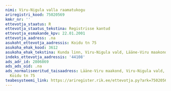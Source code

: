 ```yaml
---
nimi: Viru-Nigula valla raamatukogu
ariregistri_kood: 75020569
kmkr_nr: ''
ettevotja_staatus: R
ettevotja_staatus_tekstina: Registrisse kantud
ettevotja_esmakande_kpv: 22.01.2001
ettevotja_aadress: .na
asukoht_ettevotja_aadressis: Koidu tn 75
asukoha_ehak_kood: 3612
asukoha_ehak_tekstina: Kunda linn, Viru-Nigula vald, Lääne-Viru maakond
indeks_ettevotja_aadressis: '44108'
ads_adr_id: 2806869
ads_ads_oid: .na
ads_normaliseeritud_taisaadress: Lääne-Viru maakond, Viru-Nigula vald, Kunda linn,
  Koidu tn 75
teabesysteemi_link: https://ariregister.rik.ee/ettevotja.py?ark=75020569&ref=rekvisiidid
---
```

